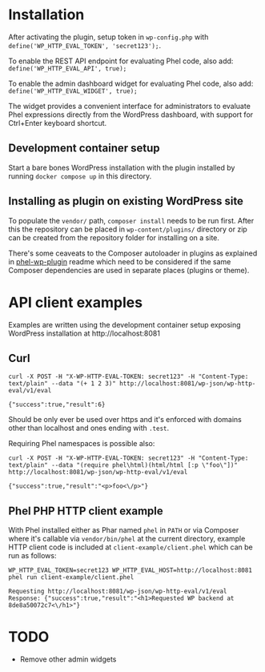 # Installation

After activating the plugin, setup token in `wp-config.php` with `define('WP_HTTP_EVAL_TOKEN', 'secret123');`.

To enable the REST API endpoint for evaluating Phel code, also add:
`define('WP_HTTP_EVAL_API', true);`

To enable the admin dashboard widget for evaluating Phel code, also add:
`define('WP_HTTP_EVAL_WIDGET', true);`

The widget provides a convenient interface for administrators to evaluate Phel expressions directly from the WordPress dashboard, with support for Ctrl+Enter keyboard shortcut.

## Development container setup

Start a bare bones WordPress installation with the plugin installed by running `docker compose up` in this directory.

## Installing as plugin on existing WordPress site

To populate the `vendor/` path, `composer install` needs to be run first. After this the repository can be placed in `wp-content/plugins/` directory or zip can be created from the repository folder for installing on a site.

There's some ceaveats to the Composer autoloader in plugins as explained in [phel-wp-plugin](https://github.com/jasalt/phel-wp-plugin) readme which need to be considered if the same Composer dependencies are used in separate places (plugins or theme).

# API client examples

Examples are written using the development container setup exposing WordPress installation at http://localhost:8081

## Curl

```
curl -X POST -H "X-WP-HTTP-EVAL-TOKEN: secret123" -H "Content-Type: text/plain" --data "(+ 1 2 3)" http://localhost:8081/wp-json/wp-http-eval/v1/eval

{"success":true,"result":6}
```

Should be only ever be used over https and it's enforced with domains other than localhost and ones ending with `.test`.

Requiring Phel namespaces is possible also:
```
curl -X POST -H "X-WP-HTTP-EVAL-TOKEN: secret123" -H "Content-Type: text/plain" --data "(require phel\html)(html/html [:p \"foo\"])" http://localhost:8081/wp-json/wp-http-eval/v1/eval

{"success":true,"result":"<p>foo<\/p>"}
```

## Phel PHP HTTP client example

With Phel installed either as Phar named `phel` in `PATH` or via Composer where it's callable via `vendor/bin/phel` at the current directory, example HTTP client code is included at `client-example/client.phel` which can be run as follows:

```
WP_HTTP_EVAL_TOKEN=secret123 WP_HTTP_EVAL_HOST=http://localhost:8081 phel run client-example/client.phel

Requesting http://localhost:8081/wp-json/wp-http-eval/v1/eval
Response: {"success":true,"result":"<h1>Requested WP backend at 8de8a50072c7<\/h1>"}
```

# TODO
- Remove other admin widgets
